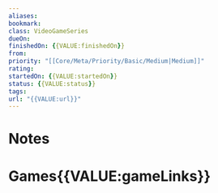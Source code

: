 ```yaml
---
aliases:
bookmark:
class: VideoGameSeries
dueOn:
finishedOn: {{VALUE:finishedOn}}
from:
priority: "[[Core/Meta/Priority/Basic/Medium|Medium]]"
rating:
startedOn: {{VALUE:startedOn}}
status: {{VALUE:status}}
tags:
url: "{{VALUE:url}}"
---
```

# Notes

# Games{{VALUE:gameLinks}}
